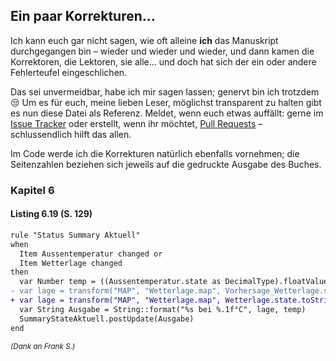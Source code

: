 ## Ein paar Korrekturen...
Ich kann euch gar nicht sagen, wie oft alleine **ich** das Manuskript durchgegangen bin – wieder und wieder und wieder, und dann kamen die Korrektoren, die Lektoren, sie alle... und doch hat sich der ein oder andere Fehlerteufel eingeschlichen.

Das sei unvermeidbar, habe ich mir sagen lassen; genervt bin ich trotzdem :unamused: Um es für euch, meine lieben Leser, möglichst transparent zu halten gibt es nun diese Datei als Referenz. Meldet, wenn euch etwas auffällt: gerne im [Issue Tracker](https://github.com/smarthome-mit-openhab2/2018_ErsteAuflage/issues) oder erstellt, wenn ihr möchtet, [Pull Requests](https://github.com/smarthome-mit-openhab2/2018_ErsteAuflage/pulls) – schlussendlich hilft das allen.

Im Code werde ich die Korrekturen natürlich ebenfalls vornehmen; die Seitenzahlen beziehen sich jeweils auf die gedruckte Ausgabe des Buches.

### Kapitel 6
#### Listing 6.19 (S. 129)
```diff
rule "Status Summary Aktuell"
when
  Item Aussentemperatur changed or
  Item Wetterlage changed
then
  var Number temp = ((Aussentemperatur.state as DecimalType).floatValue)
- var lage = transform("MAP", "Wetterlage.map", Vorhersage_Wetterlage.state.toString)
+ var lage = transform("MAP", "Wetterlage.map", Wetterlage.state.toString)
  var String Ausgabe = String::format("%s bei %.1f°C", lage, temp)
  SummaryStateAktuell.postUpdate(Ausgabe)
end
```
<small>*(Dank an Frank S.)*</small>
